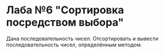 # Лаба №6 "Сортировка посредством выбора"
Дана последовательность чисел. Отсортировать и вывести последовательность чисел, определённым методом.